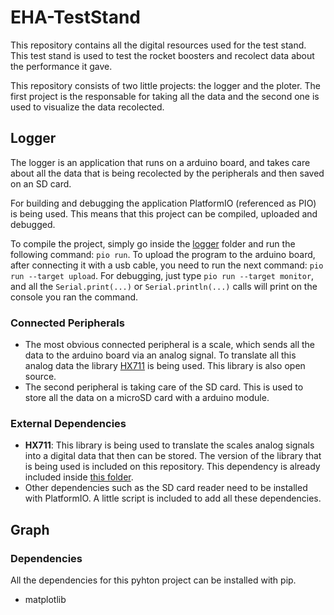 # EHA-TestStand
This repository contains all the digital resources used for the test stand. This test stand is used to test the rocket boosters and recolect data about the performance it gave.

This repository consists of two little projects: the logger and the ploter. The first project is the responsable for taking all the data and the second one is used to visualize the data recolected.

## Logger
The logger is an application that runs on a arduino board, and takes care about all the data that is being recolected by the peripherals and then saved on an SD card.

For building and debugging the application PlatformIO (referenced as PIO) is being used. This means that this project can be compiled, uploaded and debugged. 

To compile the project, simply go inside the [logger](logger/) folder and run the following command: `pio run`. To upload the program to the arduino board, after connecting it with a usb cable, you need to run the next command: `pio run --target upload`. For debugging, just type `pio run --target monitor`, and all the `Serial.print(...)` or `Serial.println(...)` calls will print on the console you ran the command.  

### Connected Peripherals
* The most obvious connected peripheral is a scale, which sends all the data to the arduino board via an analog signal. To translate all this analog data the library [HX711](https://github.com/bogde/HX711) is being used. This library is also open source.
* The second peripheral is taking care of the SD card. This is used to store all the data on a microSD card with a arduino module.

### External Dependencies
* **HX711**: This library is being used to translate the scales analog signals into a digital data that then can be stored. The version of the library that is being used is included on this repository. This dependency is already included inside [this folder](logger/Dependencies).
* Other dependencies such as the SD card reader need to be installed with PlatformIO. A little script is included to add all these dependencies.

## Graph

### Dependencies
All the dependencies for this pyhton project can be installed with pip.
* matplotlib
